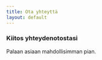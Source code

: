```yaml
---
title: Ota yhteyttä
layout: default
---
```


### Kiitos yhteydenotostasi

Palaan asiaan mahdollisimman pian.

<script>
    ga('send', 'event', 'contact-form', 'success');
</script>

